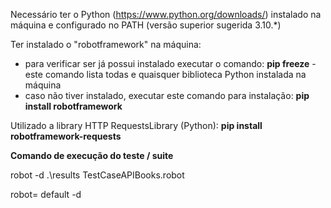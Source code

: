 Necessário ter o Python (https://www.python.org/downloads/) instalado na máquina e configurado no PATH (versão superior sugerida 3.10.*)

Ter instalado o "robotframework" na máquina:
- para verificar ser já possui instalado executar o comando: <b>pip freeze</b> - este comando lista todas e quaisquer biblioteca Python instalada na máquina
- caso não tiver instalado, executar este comando para instalação: <b>pip install robotframework</b>

Utilizado a library HTTP RequestsLibrary (Python): <b>pip install robotframework-requests</b>

<b>Comando de execução do teste / suite</b>

robot -d .\results TestCaseAPIBooks.robot

robot= default
-d

